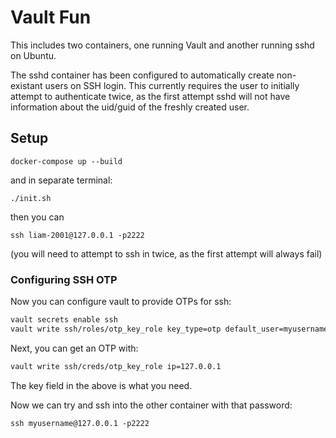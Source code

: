# Vault Fun

This includes two containers, one running Vault and another running sshd on Ubuntu. 

The sshd container has been configured to automatically create non-existant users on SSH login. This currently requires the user to initially attempt to authenticate twice, as the first attempt sshd will not have information about the uid/guid of the freshly created user.

## Setup

```
docker-compose up --build
```

and in separate terminal:

```
./init.sh
```

then you can

```
ssh liam-2001@127.0.0.1 -p2222
```

(you will need to attempt to ssh in twice, as the first attempt will always fail)


### Configuring SSH OTP

Now you can configure vault to provide OTPs for ssh:

```bash
vault secrets enable ssh
vault write ssh/roles/otp_key_role key_type=otp default_user=myusername allowed_users=myusername cidr_list=0.0.0.0/0
```

Next, you can get an OTP with:

```bash
vault write ssh/creds/otp_key_role ip=127.0.0.1
```

The key field in the above is what you need.

Now we can try and ssh into the other container with that password:

```
ssh myusername@127.0.0.1 -p2222
```

